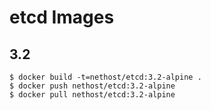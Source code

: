 # etcd Images

## 3.2

```
$ docker build -t=nethost/etcd:3.2-alpine .
$ docker push nethost/etcd:3.2-alpine
$ docker pull nethost/etcd:3.2-alpine
```